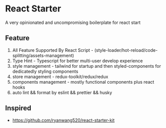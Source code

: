 # React Starter

A very opinionated and uncompromising boilerplate for react start

## Feature

1. All Feature Supported By React Script - (style-loader/hot-reload/code-splitting/assets-management)
2. Type Hint  - Typescript for better multi-user develop experience
3. style management - tailwind for startup and then styled-components for dedicatedly styling components
4. store management - redux-toolkit/redux/redux
5. components management - mostly functional components plus react hooks
6. auto lint && format by eslint && prettier && husky

## Inspired

- https://github.com/ryanwang520/react-starter-kit


